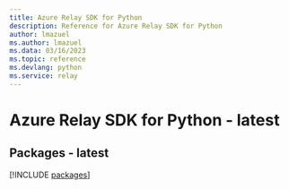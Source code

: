 ```yaml
---
title: Azure Relay SDK for Python
description: Reference for Azure Relay SDK for Python
author: lmazuel
ms.author: lmazuel
ms.data: 03/16/2023
ms.topic: reference
ms.devlang: python
ms.service: relay
---
```

# Azure Relay SDK for Python - latest
## Packages - latest
[!INCLUDE [packages](relay-index.md)]